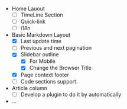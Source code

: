 - Home Lauout
  - [ ] TimeLine Section
  - [ ] Quick-link
  - [ ] i18n
- Basic Markdown Layout
  - [x] Last update time
  - [ ] Previous and next pagination
  - [x] Slidebar outline
    - [x] For Mobile
    - [x] Change the Browser Title
  - [x] Page context footer
  - [ ] Code sections support.
- Article column
  - [ ] Develop a plugin to do it by automatically
- ...
